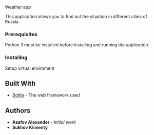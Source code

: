  Weather app

This application allows you to find out the situation in different cities of Russia.

### Prerequisites

Python 3 must be installed before installing and running the application.

### Installing

Setup virtual enviroment

## Built With

* [Bottle](https://bottlepy.org/docs/dev/) - The web framework used

## Authors

* **Asafov Alexander** - *Initial work*
* **Sukhov Klimenty**